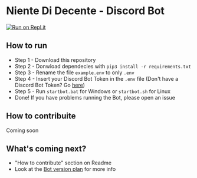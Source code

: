 # Niente Di Decente - Discord Bot

[![Run on Repl.it](https://repl.it/badge/github/nientedidecente/NDD-Bot)](https://repl.it/github/nientedidecente/NDD-Bot)

## How to run

- Step 1 - Download this repository
- Step 2 - Donwload dependecies with `pip3 install -r requirements.txt`
- Step 3 - Rename the file `example.env` to only `.env`
- Step 4 - Insert your Discord Bot Token in the `.env` file (Don't have a Discord Bot Token? Go [here](about:blank))
- Step 5 - Run `startbot.bat` for Windows or `startbot.sh` for Linux
- Done! If you have problems running the Bot, please open an issue

## How to contribuite

Coming soon


## What's coming next?

- "How to contribute" section on Readme
- Look at the [Bot version plan](https://github.com/orgs/nientedidecente/projects/1) for more info




